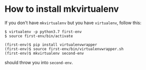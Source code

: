 # How to install mkvirtualenv

If you don't have `mkvirtualenv` but you have `virtualenv`, follow this:

```
$ virtualenv -p python3.7 first-env
$ source first-env/bin/activate
```

```
(first-env)$ pip install virtualenvwrapper
(first-env)$ source first-env/bin/virtualenvwrapper.sh
(first-env)$ mkvirtualenv second-env
```
should throw you into `second-env`.
